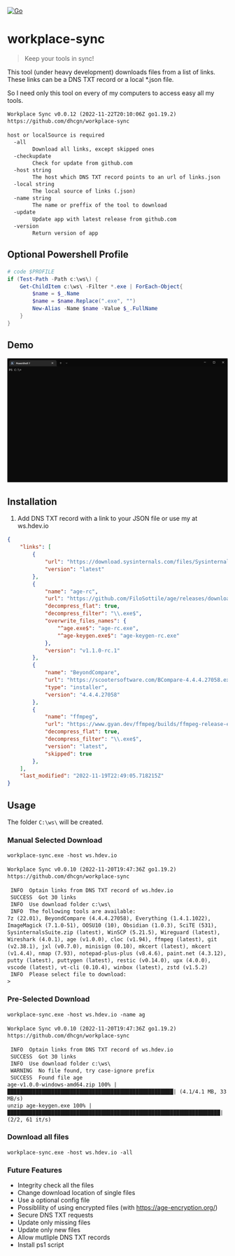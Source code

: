 [![Go](https://github.com/dhcgn/workplace-sync/actions/workflows/go.yml/badge.svg)](https://github.com/dhcgn/workplace-sync/actions/workflows/go.yml)

# workplace-sync
 
> Keep your tools in sync!

This tool (under heavy development) downloads files from a list of links. These links can be a DNS TXT record or a local *.json file.

So I need only this tool on every of my computers to access easy all my tools.

```
Workplace Sync v0.0.12 (2022-11-22T20:10:06Z go1.19.2)
https://github.com/dhcgn/workplace-sync

host or localSource is required
  -all
        Download all links, except skipped ones
  -checkupdate
        Check for update from github.com
  -host string
        The host which DNS TXT record points to an url of links.json
  -local string
        The local source of links (.json)
  -name string
        The name or preffix of the tool to download
  -update
        Update app with latest release from github.com
  -version
        Return version of app
```

## Optional Powershell Profile

```powershell
# code $PROFILE
if (Test-Path -Path c:\ws\) {
    Get-ChildItem c:\ws\ -Filter *.exe | ForEach-Object{
        $name = $_.Name
        $name = $name.Replace(".exe", "")
        New-Alias -Name $name -Value $_.FullName
    }
}
```

## Demo

![](docs/assets/demo.gif)

## Installation

1. Add DNS TXT record with a link to your JSON file or use my at ws.hdev.io

```json
{
    "links": [
        {
            "url": "https://download.sysinternals.com/files/SysinternalsSuite.zip",
            "version": "latest"
        },
        {
            "name": "age-rc",
            "url": "https://github.com/FiloSottile/age/releases/download/v1.1.0-rc.1/age-v1.1.0-rc.1-windows-amd64.zip",
            "decompress_flat": true,
            "decompress_filter": "\\.exe$",
            "overwrite_files_names": {
                "^age.exe$": "age-rc.exe",
                "^age-keygen.exe$": "age-keygen-rc.exe"
            },
            "version": "v1.1.0-rc.1"
        },
        {
            "name": "BeyondCompare",
            "url": "https://scootersoftware.com/BCompare-4.4.4.27058.exe",
            "type": "installer",
            "version": "4.4.4.27058"
        },
        {
            "name": "ffmpeg",
            "url": "https://www.gyan.dev/ffmpeg/builds/ffmpeg-release-essentials.zip",
            "decompress_flat": true,
            "decompress_filter": "\\.exe$",
            "version": "latest",
            "skipped": true
        },        
    ],
    "last_modified": "2022-11-19T22:49:05.718215Z"
}
```

## Usage

The folder `C:\ws\` will be created.

### Manual Selected Download

```
workplace-sync.exe -host ws.hdev.io

Workplace Sync v0.0.10 (2022-11-20T19:47:36Z go1.19.2)
https://github.com/dhcgn/workplace-sync

 INFO  Optain links from DNS TXT record of ws.hdev.io
 SUCCESS  Got 30 links
 INFO  Use download folder c:\ws\
 INFO  The following tools are available:
7z (22.01), BeyondCompare (4.4.4.27058), Everything (1.4.1.1022), ImageMagick (7.1.0-51), OOSU10 (10), Obsidian (1.0.3), SciTE (531), SysinternalsSuite.zip (latest), WinSCP (5.21.5), Wireguard (latest), Wireshark (4.0.1), age (v1.0.0), cloc (v1.94), ffmpeg (latest), git (v2.38.1), jxl (v0.7.0), minisign (0.10), mkcert (latest), mkcert (v1.4.4), nmap (7.93), notepad-plus-plus (v8.4.6), paint.net (4.3.12), putty (latest), puttygen (latest), restic (v0.14.0), upx (4.0.0), vscode (latest), vt-cli (0.10.4), winbox (latest), zstd (v1.5.2)
 INFO  Please select file to download:
>
```
### Pre-Selected Download

```
workplace-sync.exe -host ws.hdev.io -name ag

Workplace Sync v0.0.10 (2022-11-20T19:47:36Z go1.19.2)
https://github.com/dhcgn/workplace-sync

 INFO  Optain links from DNS TXT record of ws.hdev.io
 SUCCESS  Got 30 links
 INFO  Use download folder c:\ws\
 WARNING  No file found, try case-ignore prefix
 SUCCESS  Found file age
age-v1.0.0-windows-amd64.zip 100% |█████████████████████████████████████████████████████| (4.1/4.1 MB, 33 MB/s)
unzip age-keygen.exe 100% |████████████████████████████████████████████████████████████████████| (2/2, 61 it/s)  
```

### Download all files

```
workplace-sync.exe -host ws.hdev.io -all
```

### Future Features

- Integrity check all the files
- Change download location of single files 
- Use a optional config file
- Possiblility of using encrypted files (with https://age-encryption.org/)
- Secure DNS TXT requests
- Update only missing files
- Update only new files
- Allow mutliple DNS TXT records
- Install ps1 script
